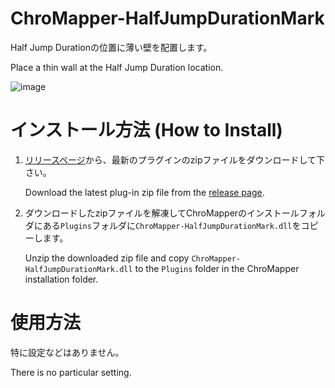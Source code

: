 # ChroMapper-HalfJumpDurationMark

Half Jump Durationの位置に薄い壁を配置します。

Place a thin wall at the Half Jump Duration location.

![image](https://user-images.githubusercontent.com/14249877/183414388-64406875-08b0-40bf-b94b-361d0ab44628.png)

# インストール方法 (How to Install)

1. [リリースページ](https://github.com/rynan4818/ChroMapper-HalfJumpDurationMark/releases)から、最新のプラグインのzipファイルをダウンロードして下さい。

    Download the latest plug-in zip file from the [release page](https://github.com/rynan4818/ChroMapper-HalfJumpDurationMark/releases).

2. ダウンロードしたzipファイルを解凍してChroMapperのインストールフォルダにある`Plugins`フォルダに`ChroMapper-HalfJumpDurationMark.dll`をコピーします。

    Unzip the downloaded zip file and copy `ChroMapper-HalfJumpDurationMark.dll` to the `Plugins` folder in the ChroMapper installation folder.

# 使用方法

特に設定などはありません。

There is no particular setting.
